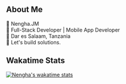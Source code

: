 ## About Me
📛 Nengha.JM <br>
🧰 Full-Stack Developer | Mobile App Developer <br>
📍 Dar es Salaam, Tanzania <br>
💪 Let's build solutions. <br>

<!--- ## Github Stats  
![Nengha's GitHub stats](https://github-readme-stats1-gray-zeta.vercel.app/api?username=nengha-john&count_private=true&show_icons=true&theme=dark)

## Top Languages
[![Top Langs](https://github-readme-stats1-gray-zeta.vercel.app/api/top-langs/?username=nengha-john&hide=html,css&layout=compact&theme=dark)](https://github.com/anuraghazra/github-readme-stats)
-->
## Wakatime Stats
 [![Nengha's wakatime stats](https://github-readme-stats1-gray-zeta.vercel.app/api/wakatime?username=nengha&theme=dark)](https://github.com/anuraghazra/github-readme-stats)
  
  
 
